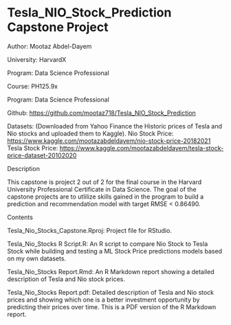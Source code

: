 # Tesla_NIO_Stock_Prediction Capstone Project

Author: Mootaz Abdel-Dayem

University: HarvardX

Program: Data Science Professional

Course: PH125.9x

Program: Data Science Professional

Github: https://github.com/mootaz718/Tesla_NIO_Stock_Prediction

Datasets: (Downloaded from Yahoo Finance the Historic prices of Tesla and Nio stocks and uploaded them to Kaggle).
Nio Stock Price: https://www.kaggle.com/mootazabdeldayem/nio-stock-price-20182021
Tesla Stock Price: https://www.kaggle.com/mootazabdeldayem/tesla-stock-price-dataset-20102020

Description

This capstone is project 2 out of 2 for the final course in the Harvard University Professional Certificate in Data Science. The goal of the capstone projects are to utlilize skills gained in the program to build a prediction and recommendation model with target RMSE < 0.86490.

Contents

Tesla_Nio_Stocks_Capstone.Rproj: Project file for RStudio.

Tesla_Nio_Stocks R Script.R: An R script to compare Nio Stock to Tesla Stock while building and testing a ML Stock Price predictions models based on my own datasets.

Tesla_Nio_Stocks Report.Rmd: An R Markdown report showing a detailed description of Tesla and Nio stock prices.

Tesla_Nio_Stocks Report.pdf: Detailed description of Tesla and Nio stock prices and showing which one is a better investment opportunity by predicting their prices over time. This is a PDF version of the R Markdown report.
